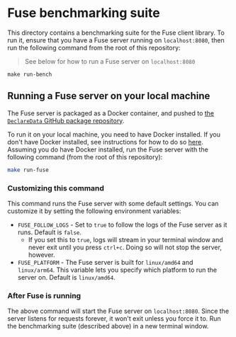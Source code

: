 # Fuse benchmarking suite

This directory contains a benchmarking suite for the Fuse client library. To run it, ensure that you have a Fuse server running on `localhost:8080`, then run the following command from the root of this repository:

>See below for how to run a Fuse server on `localhost:8080`

```base
make run-bench
```

## Running a Fuse server on your local machine

The Fuse server is packaged as a Docker container, and pushed to [the `DeclareData` GitHub package repository](https://github.com/orgs/declaredata/packages/container/package/fuse).

To run it on your local machine, you need to have Docker installed. If you don't have Docker installed, see instructions for how to do so [here](https://docs.docker.com/get-docker/). Assuming you do have Docker installed, run the Fuse server with the following command (from the root of this repository):

```bash
make run-fuse
```

### Customizing this command

This command runs the Fuse server with some default settings. You can customize it by setting the following environment variables:

- `FUSE_FOLLOW_LOGS` - Set to `true` to follow the logs of the Fuse server as it runs. Default is `false`.
  - If you set this to `true`, logs will stream in your terminal window and never exit until you press `ctrl+c`. Doing so will not stop the server, however.
- `FUSE_PLATFORM` - The Fuse server is built for `linux/amd64` and `linux/arm64`. This variable lets you specify which platform to run the server on. Default is `linux/amd64`.

### After Fuse is running

The above command will start the Fuse server on `localhost:8080`. Since the server listens for requests forever, it won't exit unless you force it to. Run the benchmarking suite (described above) in a new terminal window.
